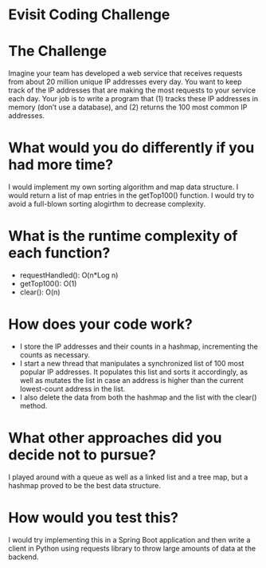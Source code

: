 # Evisit Coding Challenge

# The Challenge

Imagine your team has developed a web service that receives requests from about 20 million unique IP addresses every day. You want to keep track of the IP addresses that are making the most requests to your service each day. Your job is to write a program that (1) tracks these IP addresses in memory (don’t use a database), and (2) returns the 100 most common IP addresses.

# What would you do differently if you had more time?

I would implement my own sorting algorithm and map data structure. I would return a list of map entries in the getTop100() function. I would try to avoid a full-blown sorting alogirthm to decrease complexity.

# What is the runtime complexity of each function?
- requestHandled(): O(n*Log n)
- getTop100(): O(1)
- clear(): O(n)

# How does your code work?

- I store the IP addresses and their counts in a hashmap, incrementing the counts as necessary.
- I start a new thread that manipulates a synchronized list of 100 most popular IP addresses. It populates this list and sorts it accordingly, as well as mutates the list in case an address is higher than the current lowest-count address in the list.
-  I also delete the data from both the hashmap and the list with the clear() method. 


# What other approaches did you decide not to pursue?

I played around with a queue as well as a linked list and a tree map, but a hashmap proved to be the best data structure. 

# How would you test this?

I would try implementing this in a Spring Boot application and then write a client in Python using requests library to throw large amounts of data at the backend.

